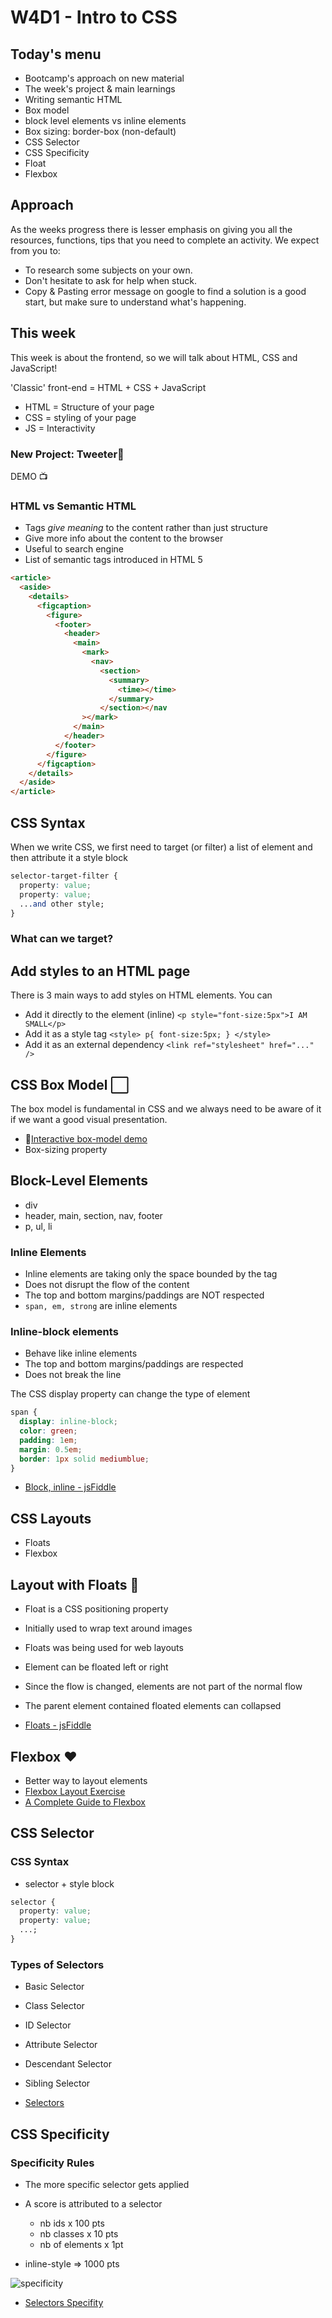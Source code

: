 # W4D1 - Intro to CSS

## Today's menu

- Bootcamp's approach on new material
- The week's project & main learnings
- Writing semantic HTML
- Box model
- block level elements vs inline elements
- Box sizing: border-box (non-default)
- CSS Selector
- CSS Specificity
- Float
- Flexbox

## Approach

As the weeks progress there is lesser emphasis on giving you all the resources, functions, tips that you need to complete an activity. We expect from you to:

- To research some subjects on your own.
- Don't hesitate to ask for help when stuck.
- Copy & Pasting error message on google to find a solution is a good start, but make sure to understand what's happening.

## This week

This week is about the frontend, so we will talk about HTML, CSS and JavaScript!

'Classic' front-end = HTML + CSS + JavaScript

- HTML = Structure of your page
- CSS = styling of your page
- JS = Interactivity

### New Project: Tweeter🐤

DEMO 📺

### HTML vs Semantic HTML

- Tags _give meaning_ to the content rather than just structure
- Give more info about the content to the browser
- Useful to search engine
- List of semantic tags introduced in HTML 5

```html
<article>
  <aside>
    <details>
      <figcaption>
        <figure>
          <footer>
            <header>
              <main>
                <mark>
                  <nav>
                    <section>
                      <summary>
                        <time></time>
                      </summary>
                    </section></nav
                ></mark>
              </main>
            </header>
          </footer>
        </figure>
      </figcaption>
    </details>
  </aside>
</article>
```

## CSS Syntax

When we write CSS, we first need to target (or filter) a list of element and then attribute it a style block

```css
selector-target-filter {
  property: value;
  property: value;
  ...and other style;
}
```

### What can we target?

## Add styles to an HTML page

There is 3 main ways to add styles on HTML elements. You can

- Add it directly to the element (inline) `<p style="font-size:5px">I AM SMALL</p>`
- Add it as a style tag `<style> p{ font-size:5px; } </style>`
- Add it as an external dependency `<link ref="stylesheet" href="..." />`

## CSS Box Model ⬜

The box model is fundamental in CSS and we always need to be aware of it if we want a good visual presentation.

- 🔗[Interactive box-model demo](http://guyroutledge.github.io/box-model/)
- Box-sizing property

## Block-Level Elements

- div
- header, main, section, nav, footer
- p, ul, li

### Inline Elements

- Inline elements are taking only the space bounded by the tag
- Does not disrupt the flow of the content
- The top and bottom margins/paddings are NOT respected
- `span, em, strong` are inline elements

### Inline-block elements

- Behave like inline elements
- The top and bottom margins/paddings are respected
- Does not break the line

The CSS display property can change the type of element

```css
span {
  display: inline-block;
  color: green;
  padding: 1em;
  margin: 0.5em;
  border: 1px solid mediumblue;
}
```

- [Block, inline - jsFiddle](https://jsfiddle.net/dtremblay/h8a92yvo/36/)

## CSS Layouts

- Floats
- Flexbox

## Layout with Floats 👿

- Float is a CSS positioning property
- Initially used to wrap text around images
- Floats was being used for web layouts
- Element can be floated left or right
- Since the flow is changed, elements are not part of the normal flow
- The parent element contained floated elements can collapsed

- [Floats - jsFiddle](https://jsfiddle.net/dtremblay/493tjkaz/16/)

## Flexbox ♥

- Better way to layout elements
- [Flexbox Layout Exercise](https://jsfiddle.net/dtremblay/493tjkaz/59/)
- [A Complete Guide to Flexbox](https://css-tricks.com/snippets/css/a-guide-to-flexbox/)

## CSS Selector

### CSS Syntax

- selector + style block

```css
selector {
  property: value;
  property: value;
  ...;
}
```

### Types of Selectors

- Basic Selector
- Class Selector
- ID Selector
- Attribute Selector
- Descendant Selector
- Sibling Selector

- [Selectors](https://jsfiddle.net/dtremblay/e3v095ws/94/)

## CSS Specificity

### Specificity Rules

- The more specific selector gets applied
- A score is attributed to a selector

  - nb ids x 100 pts
  - nb classes x 10 pts
  - nb of elements x 1pt

* inline-style => 1000 pts

![specificity](./specificity1.png)

- [Selectors Specifity](https://jsfiddle.net/dtremblay/xr94uLnb/24/)
